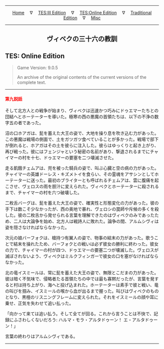 
---

<!-- Jekyll Page Links -->

<center>
<a href="../../../../index.html">Home</a>
&emsp;&nabla;&emsp;
<a href="../../../index-tes3.html">TES:III Edition</a>
&emsp;&nabla;&emsp;
<a href="../../../index-teso.html">TES:Online Edition</a>
&emsp;&nabla;&emsp;
<a href="../../../index-traditional.html">Traditional Edition</a>
&emsp;&nabla;&emsp;
<a href="../../../index-misc.html">Misc</a>
</center>

<!-- Markdown Body Below: -->

---

<center>
<h2><span style="font-family:Georgia">ヴィベクの三十六の教訓</span></h2>
</center>

## TES: Online Edition

> Game Version: 9.0.5
>
> An archive of the original contents of the current versions of the complete text.

---

#### <span style="color:red">第九説話</span>

そして北方人との戦争が始まり、ヴィベクは迅速かつ巧みにドゥエマーたちとの団結へとホーテーターを導いた。極寒の西の悪魔の首領たちは、以下の不浄の数字五の者であった。

沼の口ホアガは、髭を蓄えた大王の姿で、大地を操り息を吹き込む力があった。この悪魔は戦場の側面で、土をガツガツ食べていることが多かった。戦場で部下が倒れると、ホアガはその土を彼らに注入した。彼らはゆっくりと起き上がり、再び戦った。彼にはフェンジャという秘密の名前があり、撃退されるまでにチャイマーの村を十七、ドゥエマーの要塞を二つ壊滅させた。

走る飢餓チェムアは、兜を被った騎兵の姿で、叫ぶ心臓と空の病の力があった。チャイマーの英雄ドーレス・キズメトイを食らい、その霊魂をアサシンとしてホーテーターに送った。最初のブライターとも呼ばれるチェムアは、雲に腹痛を起こさせ、ヴェロスの雨を胆汁に変えられた。ヴィベクとホーテーターに殺されるまで、チャイマーの村を六つ破壊した。

二枚舌バーグは、髭を蓄えた大王の姿で、確実性と形態変化の力があった。彼の手下は数こそ少なかったが、西の奥地で暴れ、ヴェロシの罠師や斥候の多くを殺した。彼の二枚舌から発せられる言葉を理解できたのはヴィベクのみであったため、二人は大論争を始め、北方人は戦詩人に敗れた。論争の間、アルムシヴィは姿を隠さなければならなかった。

次元の娘バーフォクは、槍持つ有翼人の姿で、物事の結末の力があった。歌うことで結末を操れたため、バーフォクとの戦いは必ず彼女の勝利に終わった。彼女の力で、チャイマーの村が四つ、ドゥエマーの要塞二つが壊滅した。ヴェロスが滅ぼされないよう、ヴィベクはミルクフィンガーで彼女の口を塞がなければならなかった。

北の竜イスミールは、常に髭を蓄えた大王の姿で、無限とこだまの力があった。彼は暗く不気味で、侵略者たる首領たちの中では最も寡黙だったが、言葉を発すると村は持ち上がり、海へと投げ込まれた。ホーテーターは素手で彼と戦い、竜の叫びを掴み、イスミールの喉から血が出るまで握った。叫びはヴィベクのものとなり、黒檀のリスニングフレームに変えられた。それをイスミールの顔や耳に乗せ、正気を失わせて追い払った。

「向かって来ては追い払う。そして全てが回る。これから言うことは不快で、記録にふさわしくないだろう: ハルマ・モラ・アルタドゥーン！ エ・アルタドゥーン！」

言葉の終わりはアルムシヴィである。

---
